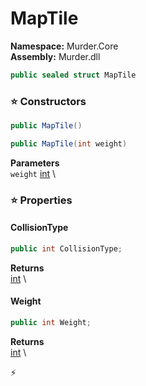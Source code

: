 # MapTile

**Namespace:** Murder.Core \
**Assembly:** Murder.dll

```csharp
public sealed struct MapTile
```

### ⭐ Constructors
```csharp
public MapTile()
```

```csharp
public MapTile(int weight)
```

**Parameters** \
`weight` [int](https://learn.microsoft.com/en-us/dotnet/api/System.Int32?view=net-7.0) \

### ⭐ Properties
#### CollisionType
```csharp
public int CollisionType;
```

**Returns** \
[int](https://learn.microsoft.com/en-us/dotnet/api/System.Int32?view=net-7.0) \
#### Weight
```csharp
public int Weight;
```

**Returns** \
[int](https://learn.microsoft.com/en-us/dotnet/api/System.Int32?view=net-7.0) \


⚡